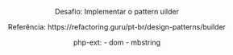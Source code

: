<p align="center">
  Desafio: Implementar o pattern uilder
</p>
<p align="center">
  Referência: https://refactoring.guru/pt-br/design-patterns/builder
</p>


<p align="center">
  php-ext:
  - dom
  - mbstring
</p>
